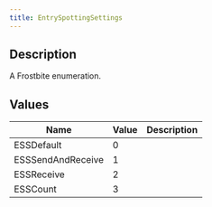```yaml
---
title: EntrySpottingSettings
---
```

## Description

A Frostbite enumeration.

## Values

| Name              | Value | Description |
| ----------------- | ----- | ----------- |
| ESSDefault        | 0     |             |
| ESSSendAndReceive | 1     |             |
| ESSReceive        | 2     |             |
| ESSCount          | 3     |             |
